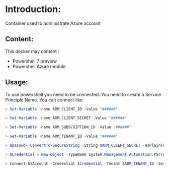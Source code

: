 # Introduction:
Container used to administrate Azure account

## Content:

This docker may content :
- Powershell 7 preview
- Powershell Azure module

## Usage:

To use powershell you need to be connected. You need to create a Service Principle Name. You can connect like:


```powershell
> Set-Variable -name ARM_CLIENT_ID -Value "######"

> Set-Variable -name ARM_CLIENT_SECRET -Value "######"

> Set-Variable -name ARM_SUBSCRIPTION_ID -Value "######"

> Set-Variable -name ARM_TENANT_ID -Value "######"

> $passwd= ConvertTo-SecureString -String $ARM_CLIENT_SECRET -AsPlainText -Force

> $Credential = New-Object -TypeName System.Management.Automation.PSCredential -ArgumentList  $ARM_CLIENT_ID, $passwd

> Connect-AzAccount -Credential $Credential -Tenant $ARM_TENANT_ID -ServicePrincipal
```